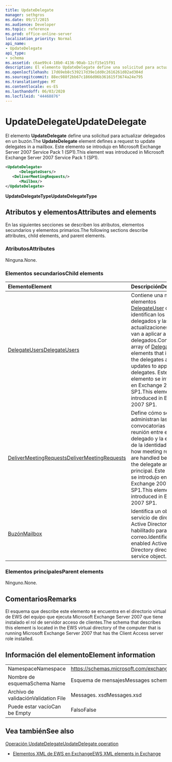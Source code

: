 ```yaml
---
title: UpdateDelegate
manager: sethgros
ms.date: 09/17/2015
ms.audience: Developer
ms.topic: reference
ms.prod: office-online-server
localization_priority: Normal
api_name:
- UpdateDelegate
api_type:
- schema
ms.assetid: c6ae99c4-18b0-4136-90ab-12cf15e15f91
description: El elemento UpdateDelegate define una solicitud para actualizar delegados en un buzón. Este elemento se introdujo en Microsoft Exchange Server 2007 Service Pack 1 (SP1).
ms.openlocfilehash: 17d69eb8c539217d39e1dd0c2616261d02ad304d
ms.sourcegitcommit: 88ec988f2bb67c1866d06b361615f3674a24e795
ms.translationtype: MT
ms.contentlocale: es-ES
ms.lasthandoff: 06/03/2020
ms.locfileid: "44468876"
---
```

# <a name="updatedelegate"></a><span data-ttu-id="c72cc-104">UpdateDelegate</span><span class="sxs-lookup"><span data-stu-id="c72cc-104">UpdateDelegate</span></span>

<span data-ttu-id="c72cc-105">El elemento **UpdateDelegate** define una solicitud para actualizar delegados en un buzón.</span><span class="sxs-lookup"><span data-stu-id="c72cc-105">The **UpdateDelegate** element defines a request to update delegates in a mailbox.</span></span> <span data-ttu-id="c72cc-106">Este elemento se introdujo en Microsoft Exchange Server 2007 Service Pack 1 (SP1).</span><span class="sxs-lookup"><span data-stu-id="c72cc-106">This element was introduced in Microsoft Exchange Server 2007 Service Pack 1 (SP1).</span></span> 
  
```xml
<UpdateDelegate>
      <DelegateUsers/>
   <DeliverMeetingRequests/>
      <Mailbox/>
</UpdateDelegate>
```

 <span data-ttu-id="c72cc-107">**UpdateDelegateType**</span><span class="sxs-lookup"><span data-stu-id="c72cc-107">**UpdateDelegateType**</span></span>
## <a name="attributes-and-elements"></a><span data-ttu-id="c72cc-108">Atributos y elementos</span><span class="sxs-lookup"><span data-stu-id="c72cc-108">Attributes and elements</span></span>

<span data-ttu-id="c72cc-109">En las siguientes secciones se describen los atributos, elementos secundarios y elementos primarios.</span><span class="sxs-lookup"><span data-stu-id="c72cc-109">The following sections describe attributes, child elements, and parent elements.</span></span>
  
### <a name="attributes"></a><span data-ttu-id="c72cc-110">Atributos</span><span class="sxs-lookup"><span data-stu-id="c72cc-110">Attributes</span></span>

<span data-ttu-id="c72cc-111">Ninguna.</span><span class="sxs-lookup"><span data-stu-id="c72cc-111">None.</span></span>
  
### <a name="child-elements"></a><span data-ttu-id="c72cc-112">Elementos secundarios</span><span class="sxs-lookup"><span data-stu-id="c72cc-112">Child elements</span></span>

|<span data-ttu-id="c72cc-113">**Elemento**</span><span class="sxs-lookup"><span data-stu-id="c72cc-113">**Element**</span></span>|<span data-ttu-id="c72cc-114">**Descripción**</span><span class="sxs-lookup"><span data-stu-id="c72cc-114">**Description**</span></span>|
|:-----|:-----|
|[<span data-ttu-id="c72cc-115">DelegateUsers</span><span class="sxs-lookup"><span data-stu-id="c72cc-115">DelegateUsers</span></span>](delegateusers.md) <br/> |<span data-ttu-id="c72cc-116">Contiene una matriz de elementos [DelegateUser](delegateuser.md) que identifican los delegados y las actualizaciones que se van a aplicar a los delegados.</span><span class="sxs-lookup"><span data-stu-id="c72cc-116">Contains an array of [DelegateUser](delegateuser.md) elements that identify the delegates and the updates to apply to the delegates.</span></span> <span data-ttu-id="c72cc-117">Este elemento se introdujo en Exchange 2007 SP1.</span><span class="sxs-lookup"><span data-stu-id="c72cc-117">This element was introduced in Exchange 2007 SP1.</span></span>  <br/> |
|[<span data-ttu-id="c72cc-118">DeliverMeetingRequests</span><span class="sxs-lookup"><span data-stu-id="c72cc-118">DeliverMeetingRequests</span></span>](delivermeetingrequests.md) <br/> |<span data-ttu-id="c72cc-119">Define cómo se administran las convocatorias de reunión entre el delegado y la entidad de la identidad.</span><span class="sxs-lookup"><span data-stu-id="c72cc-119">Defines how meeting requests are handled between the delegate and the principal.</span></span> <span data-ttu-id="c72cc-120">Este elemento se introdujo en Exchange 2007 SP1.</span><span class="sxs-lookup"><span data-stu-id="c72cc-120">This element was introduced in Exchange 2007 SP1.</span></span>  <br/> |
|[<span data-ttu-id="c72cc-121">Buzón</span><span class="sxs-lookup"><span data-stu-id="c72cc-121">Mailbox</span></span>](mailbox.md) <br/> |<span data-ttu-id="c72cc-122">Identifica un objeto de servicio de directorio de Active Directory habilitado para correo.</span><span class="sxs-lookup"><span data-stu-id="c72cc-122">Identifies a mail-enabled Active Directory directory service object.</span></span>  <br/> |
   
### <a name="parent-elements"></a><span data-ttu-id="c72cc-123">Elementos principales</span><span class="sxs-lookup"><span data-stu-id="c72cc-123">Parent elements</span></span>

<span data-ttu-id="c72cc-124">Ninguno.</span><span class="sxs-lookup"><span data-stu-id="c72cc-124">None.</span></span>
  
## <a name="remarks"></a><span data-ttu-id="c72cc-125">Comentarios</span><span class="sxs-lookup"><span data-stu-id="c72cc-125">Remarks</span></span>

<span data-ttu-id="c72cc-126">El esquema que describe este elemento se encuentra en el directorio virtual de EWS del equipo que ejecuta Microsoft Exchange Server 2007 que tiene instalado el rol de servidor acceso de clientes.</span><span class="sxs-lookup"><span data-stu-id="c72cc-126">The schema that describes this element is located in the EWS virtual directory of the computer that is running Microsoft Exchange Server 2007 that has the Client Access server role installed.</span></span>
  
## <a name="element-information"></a><span data-ttu-id="c72cc-127">Información del elemento</span><span class="sxs-lookup"><span data-stu-id="c72cc-127">Element information</span></span>

|||
|:-----|:-----|
|<span data-ttu-id="c72cc-128">Namespace</span><span class="sxs-lookup"><span data-stu-id="c72cc-128">Namespace</span></span>  <br/> |https://schemas.microsoft.com/exchange/services/2006/messages  <br/> |
|<span data-ttu-id="c72cc-129">Nombre de esquema</span><span class="sxs-lookup"><span data-stu-id="c72cc-129">Schema Name</span></span>  <br/> |<span data-ttu-id="c72cc-130">Esquema de mensajes</span><span class="sxs-lookup"><span data-stu-id="c72cc-130">Messages schema</span></span>  <br/> |
|<span data-ttu-id="c72cc-131">Archivo de validación</span><span class="sxs-lookup"><span data-stu-id="c72cc-131">Validation File</span></span>  <br/> |<span data-ttu-id="c72cc-132">Messages. xsd</span><span class="sxs-lookup"><span data-stu-id="c72cc-132">Messages.xsd</span></span>  <br/> |
|<span data-ttu-id="c72cc-133">Puede estar vacío</span><span class="sxs-lookup"><span data-stu-id="c72cc-133">Can be Empty</span></span>  <br/> |<span data-ttu-id="c72cc-134">Falso</span><span class="sxs-lookup"><span data-stu-id="c72cc-134">False</span></span>  <br/> |
   
## <a name="see-also"></a><span data-ttu-id="c72cc-135">Vea también</span><span class="sxs-lookup"><span data-stu-id="c72cc-135">See also</span></span>



[<span data-ttu-id="c72cc-136">Operación UpdateDelegate</span><span class="sxs-lookup"><span data-stu-id="c72cc-136">UpdateDelegate operation</span></span>](updatedelegate-operation.md)


- [<span data-ttu-id="c72cc-137">Elementos XML de EWS en Exchange</span><span class="sxs-lookup"><span data-stu-id="c72cc-137">EWS XML elements in Exchange</span></span>](ews-xml-elements-in-exchange.md)

